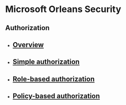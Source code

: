 # Microsoft Orleans Security

## Authorization

- ## [Overview](authorization/overview.md)
- ## [Simple authorization](authorization/simple-authorization.md)
- ## [Role-based authorization](authorization/role-based-authorization.md)
- ## [Policy-based authorization](authorization/policy-based-authorization.md)